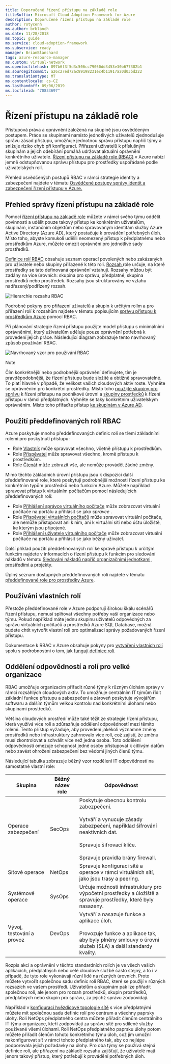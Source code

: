 ```yaml
---
title: Doporučené řízení přístupu na základě role
titleSuffix: Microsoft Cloud Adoption Framework for Azure
description: Doporučené řízení přístupu na základě role
author: rotycenh
ms.author: brblanch
ms.date: 11/28/2018
ms.topic: guide
ms.service: cloud-adoption-framework
ms.subservice: ready
manager: BrianBlanchard
tags: azure-resource-manager
ms.custom: virtual-network
ms.openlocfilehash: 897b6f3f5d3c506cc79050dd3453e30b677382b1
ms.sourcegitcommit: a26c27ed72ac89198231ec4b11917a20d03bd222
ms.translationtype: MT
ms.contentlocale: cs-CZ
ms.lasthandoff: 09/06/2019
ms.locfileid: "70833697"
---
```

# <a name="role-based-access-control"></a>Řízení přístupu na základě role

Přístupová práva a oprávnění založená na skupině jsou osvědčeným postupem. Práce se skupinami namísto jednotlivých uživatelů zjednodušuje správu zásad přístupu, umožňuje jednotnou správu přístupu napříč týmy a snižuje riziko chyb při konfiguraci. Přiřazení uživatelů k příslušným skupinám a jejich odebírání pomáhá udržovat aktuální oprávnění konkrétního uživatele. [Řízení přístupu na základě role (RBAC)](/azure/role-based-access-control/overview) v Azure nabízí jemně odstupňovanou správu přístupu pro prostředky uspořádané podle uživatelských rolí.

Přehled osvědčených postupů RBAC v rámci strategie identity a zabezpečení najdete v tématu [Osvědčené postupy správy identit a zabezpečení řízení přístupu v Azure.](/azure/security/azure-security-identity-management-best-practices#use-role-based-access-control)

## <a name="overview-of-role-based-access-control"></a>Přehled správy řízení přístupu na základě role

Pomocí [řízení přístupu na základě role](/azure/role-based-access-control/overview) můžete v rámci svého týmu oddělit povinnosti a udělit pouze takový přístup ke konkrétním uživatelům, skupinám, instančním objektům nebo spravovaným identitám služby Azure Active Directory (Azure AD), který postačuje k provádění potřebných úloh. Místo toho, abyste komukoli udělili neomezený přístup k předplatnému nebo prostředkům Azure, můžete omezit oprávnění pro jednotlivé sady prostředků.

[Definice rolí RBAC](/azure/role-based-access-control/role-definitions) obsahuje seznam operací povolených nebo zakázaných pro uživatele nebo skupiny přiřazené k této roli. [Rozsah ](/azure/role-based-access-control/overview#scope) role určuje, na které prostředky se tato definovaná oprávnění vztahují. Rozsahy můžou být zadány na více úrovních: skupina pro správu, předplatné, skupina prostředků nebo prostředek. Rozsahy jsou strukturovány ve vztahu nadřazený/podřízený rozsah.

![Hierarchie rozsahu RBAC](./images/rbac-scope.png)

Podrobné pokyny pro přiřazení uživatelů a skupin k určitým rolím a pro přiřazení rolí k rozsahům najdete v tématu popisujícím [správu přístupu k prostředkům Azure](/azure/role-based-access-control/role-assignments-portal) pomocí RBAC.

Při plánování strategie řízení přístupu použijte model přístupu s minimálními oprávněními, který uživatelům uděluje pouze oprávnění potřebná k provedení jejich práce. Následující diagram zobrazuje tento navrhovaný způsob používání RBAC.

![Navrhovaný vzor pro používání RBAC](./images/rbac-least-privilege.png)

> [!NOTE]
> Čím konkrétnější nebo podrobnější oprávnění definujete, tím je pravděpodobnější, že řízení přístupu bude složité a obtížně spravovatelné. To platí hlavně v případě, že velikost vašich cloudových aktiv roste. Vyhněte se oprávněním pro konkrétní prostředky. Místo toho [použijte skupiny pro správu](/azure/governance/management-groups) k řízení přístupu na podnikové úrovni a [skupiny prostředků](/azure/azure-resource-manager/resource-group-overview#resource-groups) k řízení přístupu v rámci předplatných. Vyhněte se taky konkrétním uživatelským oprávněním. Místo toho přiřaďte přístup [ke skupinám v Azure AD](/azure/active-directory/fundamentals/active-directory-manage-groups).

## <a name="using-built-in-rbac-roles"></a>Použití předdefinovaných rolí RBAC

Azure poskytuje mnoho předdefinovaných definic rolí se třemi základními rolemi pro poskytnutí přístupu:

- Role [Vlastník](/azure/role-based-access-control/built-in-roles#owner) může spravovat všechno, včetně přístupu k prostředkům.
- Role [Přispěvatel](/azure/role-based-access-control/built-in-roles#contributor) může spravovat všechno, kromě přístupu k prostředkům.
- Role [Čtenář](/azure/role-based-access-control/built-in-roles#reader) může zobrazit vše, ale nemůže provádět žádné změny.

Mimo těchto základních úrovní přístupu jsou k dispozici další předdefinované role, které poskytují podrobnější možnosti řízení přístupu ke konkrétním typům prostředků nebo funkcím Azure. Můžete například spravovat přístup k virtuálním počítačům pomocí následujících předdefinovaných rolí:

- Role [Přihlášení správce virtuálního počítače](/azure/role-based-access-control/built-in-roles#virtual-machine-administrator-login) může zobrazovat virtuální počítače na portálu a přihlásit se jako _správce_ .
- Role [Přispěvatel virtuálních počítačů](/azure/role-based-access-control/built-in-roles#virtual-machine-contributor) může spravovat virtuální počítače, ale nemůže přistupovat ani k nim, ani k virtuální síti nebo účtu úložiště, ke kterým jsou připojené.
- Role [Přihlášení uživatele virtuálního počítače](/azure/role-based-access-control/built-in-roles#virtual-machine-user-login) může zobrazovat virtuální počítače na portálu a přihlásit se jako běžný uživatel.

Další příklad použití předdefinovaných rolí ke správě přístupu k určitým funkcím najdete v informacích o řízení přístupu k funkcím pro sledování nákladů v tématu [Sledování nákladů napříč organizačními jednotkami, prostředími a projekty](./track-costs.md#provide-the-right-level-of-cost-access).

Úplný seznam dostupných předdefinovaných rolí najdete v tématu [předdefinované role pro prostředky Azure](/azure/role-based-access-control/built-in-roles).

## <a name="using-custom-roles"></a>Používání vlastních rolí

Přestože předdefinované role v Azure podporují širokou škálu scénářů řízení přístupu, nemusí splňovat všechny potřeby vaší organizace nebo týmu. Pokud například máte jednu skupinu uživatelů odpovědných za správu virtuálních počítačů a prostředků Azure SQL Database, možná budete chtít vytvořit vlastní roli pro optimalizaci správy požadovaných řízení přístupu.

Dokumentace k RBAC v Azure obsahuje pokyny pro [vytváření vlastních rolí](/azure/role-based-access-control/custom-roles) spolu s podrobnostmi o tom, jak [fungují definice rolí](/azure/role-based-access-control/role-definitions).

## <a name="separation-of-responsibilities-and-roles-for-large-organizations"></a>Oddělení odpovědností a rolí pro velké organizace

RBAC umožňuje organizacím přiřadit různé týmy k různým úlohám správy v rámci rozsáhlých cloudových aktiv. To umožňuje centrálním IT týmům řídit základní funkce přístupu a zabezpečení a zároveň poskytuje vývojářům softwaru a dalším týmům velkou kontrolu nad konkrétními úlohami nebo skupinami prostředků.

Většina cloudových prostředí může také těžit ze strategie řízení přístupu, která využívá více rolí a zdůrazňuje oddělení odpovědností mezi těmito rolemi. Tento přístup vyžaduje, aby provedení jakékoli významné změny prostředků nebo infrastruktury zahrnovalo více rolí, což zajistí, že změnu musí zkontrolovat a schválit více než jedna osoba. Toto oddělení odpovědnosti omezuje schopnost jedné osoby přistupovat k citlivým datům nebo zavést ohrožení zabezpečení bez vědomí jiných členů týmu.

Následující tabulka zobrazuje běžný vzor rozdělení IT odpovědností na samostatné vlastní role:

<!-- markdownlint-disable MD033 -->

| Skupina | Běžný název role | Odpovědnost |
| --- | --- | --- |
| Operace zabezpečení | SecOps | Poskytuje obecnou kontrolu zabezpečení.<br/><br/> Vytváří a vynucuje zásady zabezpečení, například šifrování neaktivních dat.<br/><br/> Spravuje šifrovací klíče.<br/><br/> Spravuje pravidla brány firewall. |
| Síťové operace | NetOps | Spravuje konfiguraci sítě a operace v rámci virtuálních sítí, jako jsou trasy a peering. |
| Systémové operace | SysOps | Určuje možnosti infrastruktury pro výpočetní prostředky a úložiště a spravuje prostředky, které byly nasazeny. |
| Vývoj, testování a provoz | DevOps | Vytváří a nasazuje funkce a aplikace úloh.<br/><br/> Provozuje funkce a aplikace tak, aby byly plněny smlouvy o úrovni služeb (SLA) a další standardy kvality. |

<!-- markdownlint-enable MD033 -->

Rozpis akcí a oprávnění v těchto standardních rolích je ve všech vašich aplikacích, předplatných nebo celé cloudové službě často stejný, a to i v případě, že tyto role vykonávají různí lidé na různých úrovních. Proto můžete vytvořit společnou sadu definic rolí RBAC, které se použijí v různých rozsazích ve vašem prostředí. Uživatelům a skupinám pak lze přiřadit společnou roli, ale jenom pro rozsah prostředků, skupin prostředků, předplatných nebo skupin pro správu, za jejichž správu zodpovídají.

Například v [konfiguraci hvězdicové topologie sítě](./hub-spoke-network-topology.md) s více předplatnými můžete mít společnou sadu definic rolí pro centrum a všechny paprsky úlohy. Roli NetOps předplatného centra můžete přiřadit členům centrálního IT týmu organizace, kteří zodpovídají za správu sítě pro sdílené služby používané všemi úlohami. Roli NetOps předplatného paprsku úlohy potom můžete přiřadit členům tohoto konkrétního týmu úloh, což jim umožní nakonfigurovat síť v rámci tohoto předplatného tak, aby co nejlépe podporovala jejich požadavky na úlohy. Pro oba týmy se používá stejná definice rolí, ale přiřazení na základě rozsahu zajišťují, že uživatelé mají jenom takový přístup, který potřebují k provádění potřebných úloh.
